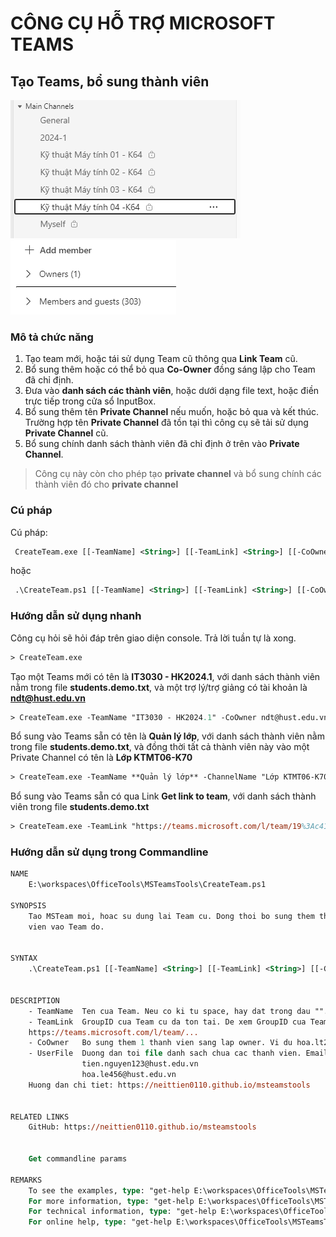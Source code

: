 # CÔNG CỤ HỖ TRỢ MICROSOFT TEAMS

## Tạo Teams, bổ sung thành viên

 ![Create Team Feature Image 1](./assets/CreateTeamFeature1.png)
 ![Create Team Feature Image 2](./assets/CreateTeamFeature2.png)

### Mô tả chức năng ###

1. Tạo team mới, hoặc tái sử dụng Team cũ thông qua **Link Team** cũ.
2. Bổ sung thêm hoặc có thể bỏ qua **Co-Owner** đồng sáng lập cho Team đã chỉ định.
3. Đưa vào **danh sách các thành viên**, hoặc dưới dạng file text, hoặc điền trực tiếp trong cửa sổ InputBox.
4. Bổ sung thêm tên **Private Channel** nếu muốn, hoặc bỏ qua và kết thúc.
    Trường hợp tên **Private Channel** đã tồn tại thì công cụ sẽ tải sử dụng **Private Channel** cũ.
5. Bổ sung chính danh sách thành viên đã chỉ định ở trên vào **Private Channel**. 

> Công cụ này còn cho phép tạo **private channel** và bổ sung chính các thành viên đó cho **private channel**

### Cú pháp ###

Cú pháp:

```ps
 CreateTeam.exe [[-TeamName] <String>] [[-TeamLink] <String>] [[-CoOwner] <String>] [[-UserFile] <String>] [[-ChannelName] <String>] [<CommonParameters>]
```

hoặc

```ps
 .\CreateTeam.ps1 [[-TeamName] <String>] [[-TeamLink] <String>] [[-CoOwner] <String>] [[-UserFile] <String>] [[-ChannelName] <String>] [<CommonParameters>]
```

### Hướng dẫn sử dụng nhanh ###

Công cụ hỏi sẽ hỏi đáp trên giao diện console. Trả lời tuần tự là xong.

```ps
> CreateTeam.exe 
```

Tạo một Teams mới có tên là **IT3030 - HK2024.1**, với danh sách thành viên nằm trong file **students.demo.txt**, và một trợ lý/trợ giảng có tài khoản là **ndt@hust.edu.vn**

```ps
> CreateTeam.exe -TeamName "IT3030 - HK2024.1" -CoOwner ndt@hust.edu.vn -UserFile students.demo.txt
```

Bổ sung vào Teams sẵn có tên là **Quản lý lớp**, với danh sách thành viên nằm trong file **students.demo.txt**, và đồng thời tất cả thành viên này vào một Private Channel có tên là **Lớp KTMT06-K70**

```ps
> CreateTeam.exe -TeamName **Quản lý lớp** -ChannelName "Lớp KTMT06-K70" -UserFile students.demo.txt
```

Bổ sung vào Teams sẵn có qua Link **Get link to team**, với danh sách thành viên trong file **students.demo.txt**

```ps
> CreateTeam.exe -TeamLink "https://teams.microsoft.com/l/team/19%3Ac413f762004341f3b69d9fd6bb28aa0b%40thread.tacv2/conversations?groupId=ccdb66b9-449d-446d-a2bd-7f21199fe859&tenantId=06f1b89f-07e8-464f-b408-ec1b45703f31"  -UserFile students.demo.txt
```



### Hướng dẫn sử dụng trong Commandline ###

```ps
NAME
    E:\workspaces\OfficeTools\MSTeamsTools\CreateTeam.ps1

SYNOPSIS
    Tao MSTeam moi, hoac su dung lai Team cu. Dong thoi bo sung them thanh vien vao Team do.Tao MSTeam moi, hoac su dung lai Team cu. Dong thoi bo sung them thanh    
    vien vao Team do.


SYNTAX
    .\CreateTeam.ps1 [[-TeamName] <String>] [[-TeamLink] <String>] [[-CoOwner] <String>] [[-UserFile] <String>] [[-ChannelName] <String>] [<CommonParameters>]


DESCRIPTION
    - TeamName  Ten cua Team. Neu co ki tu space, hay dat trong dau "". Neu tham so TeamLink duoc khai bao, TeamName se bi bo qua.
    - TeamLink  GroupID cua Team cu da ton tai. De xem GroupID cua Team cu, hay vao Team va dung chuc nang <Get link to team> de lay URL co dang
    https://teams.microsoft.com/l/team/...  
    - CoOwner   Bo sung them 1 thanh vien sang lap owner. Vi du hoa.lt241234567@sis.hust.edu.vn
    - UserFile  Duong dan toi file danh sach chua cac thanh vien. Email cua moi thanh vien tren mot dong. Vi du
                tien.nguyen123@hust.edu.vn
                hoa.le456@hust.edu.vn
    Huong dan chi tiet: https://neittien0110.github.io/msteamstools


RELATED LINKS
    GitHub: https://neittien0110.github.io/msteamstools


    Get commandline params

REMARKS
    To see the examples, type: "get-help E:\workspaces\OfficeTools\MSTeamsTools\CreateTeam.ps1 -examples".
    For more information, type: "get-help E:\workspaces\OfficeTools\MSTeamsTools\CreateTeam.ps1 -detailed".
    For technical information, type: "get-help E:\workspaces\OfficeTools\MSTeamsTools\CreateTeam.ps1 -full".
    For online help, type: "get-help E:\workspaces\OfficeTools\MSTeamsTools\CreateTeam.ps1 -online"   
```
